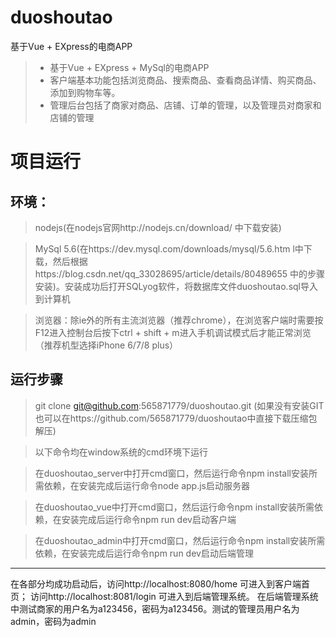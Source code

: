 # duoshoutao
基于Vue + EXpress的电商APP
> * 基于Vue + EXpress + MySql的电商APP
> * 客户端基本功能包括浏览商品、搜索商品、查看商品详情、购买商品、添加到购物车等。
> * 管理后台包括了商家对商品、店铺、订单的管理，以及管理员对商家和店铺的管理


# 项目运行
## 环境：
> nodejs(在nodejs官网http://nodejs.cn/download/ 中下载安装)

> MySql 5.6(在https://dev.mysql.com/downloads/mysql/5.6.htm l中下载，然后根据https://blog.csdn.net/qq_33028695/article/details/80489655 中的步骤安装)。安装成功后打开SQLyog软件，将数据库文件duoshoutao.sql导入到计算机

> 浏览器：除ie外的所有主流浏览器（推荐chrome），在浏览客户端时需要按F12进入控制台后按下ctrl + shift + m进入手机调试模式后才能正常浏览（推荐机型选择iPhone 6/7/8 plus）


## 运行步骤
> git clone git@github.com:565871779/duoshoutao.git (如果没有安装GIT也可以在https://github.com/565871779/duoshoutao中直接下载压缩包解压) 

> 以下命令均在window系统的cmd环境下运行

> 在duoshoutao_server中打开cmd窗口，然后运行命令npm install安装所需依赖，在安装完成后运行命令node app.js启动服务器

> 在duoshoutao_vue中打开cmd窗口，然后运行命令npm install安装所需依赖，在安装完成后运行命令npm run dev启动客户端

> 在duoshoutao_admin中打开cmd窗口，然后运行命令npm install安装所需依赖，在安装完成后运行命令npm run dev启动后端管理

------
在各部分均成功启动后，访问http://localhost:8080/home 可进入到客户端首页；
访问http://localhost:8081/login 可进入到后端管理系统。
在后端管理系统中测试商家的用户名为a123456，密码为a123456。测试的管理员用户名为admin，密码为admin
